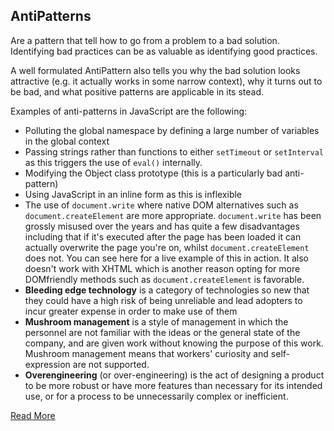 ## AntiPatterns
Are a pattern that tell how to go from a problem to a bad solution. Identifying bad practices can be as valuable as identifying good practices.

A well formulated AntiPattern also tells you why the bad solution looks attractive (e.g. it actually works in some narrow context), why it turns out to be bad, and what positive patterns are applicable in its stead.

Examples of anti-patterns in JavaScript are the following:
* Polluting the global namespace by defining a large number of variables in the global context
* Passing strings rather than functions to either `setTimeout` or `setInterval` as this triggers the use of `eval()` internally.
* Modifying the Object class prototype (this is a particularly bad anti-pattern)
* Using JavaScript in an inline form as this is inflexible
* The use of `document.write` where native DOM alternatives such as `document.createElement`
    are more appropriate. `document.write` has been grossly misused over
    the years and has quite a few disadvantages including that if it's executed after the
    page has been loaded it can actually overwrite the page you're on, whilst `document.createElement`
    does not. You can see here for a live example of this in action.
    It also doesn't work with XHTML which is another reason opting for more DOMfriendly
    methods such as `document.createElement` is favorable.
* __Bleeding edge technology__ is a category of technologies so new that they could have a high risk of being unreliable and lead adopters to incur greater expense in order to make use of them
* __Mushroom management__ is a style of management in which the personnel are not familiar with the ideas or the general state of the company, and are given work without knowing the purpose of this work. Mushroom management means that workers' curiosity and self-expression are not supported.
* __Overengineering__ (or over-engineering) is the act of designing a product to be more robust or have more features than necessary for its intended use, or for a process to be unnecessarily complex or inefficient.

[Read More](https://en.wikipedia.org/wiki/Anti-pattern#Examples)
